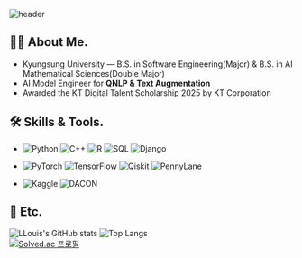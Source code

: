 ![header](https://capsule-render.vercel.app/api?type=waving&color=auto&height=200&section=header&text=Hi!%20I'm%20Shinui%20Oh&fontSize=70)


## 👨‍💻 About Me.

- Kyungsung University — B.S. in Software Engineering(Major) & B.S. in AI Mathematical Sciences(Double Major)
- AI Model Engineer for **QNLP & Text Augmentation**
- Awarded the KT Digital Talent Scholarship 2025 by KT Corporation

## 🛠️ Skills & Tools.

- ![Python](https://img.shields.io/badge/Python-3776AB?style=for-the-badge&logo=python&logoColor=white) 
  ![C++](https://img.shields.io/badge/C%2B%2B-00599C?style=for-the-badge&logo=c%2B%2B&logoColor=white)
  ![R](https://img.shields.io/badge/R-276DC3?style=for-the-badge&logo=r&logoColor=white)
  ![SQL](https://img.shields.io/badge/SQL-4479A1?style=for-the-badge&logo=postgresql&logoColor=white) 
  ![Django](https://img.shields.io/badge/Django-092E20?style=for-the-badge&logo=django&logoColor=white)  

- ![PyTorch](https://img.shields.io/badge/PyTorch-EE4C2C?style=for-the-badge&logo=pytorch&logoColor=white) 
  ![TensorFlow](https://img.shields.io/badge/TensorFlow-FF6F00?style=for-the-badge&logo=tensorflow&logoColor=white)
  ![Qiskit](https://img.shields.io/badge/Qiskit-6929C4?style=for-the-badge&logo=ibm&logoColor=white) 
  ![PennyLane](https://img.shields.io/badge/PennyLane-FF4785?style=for-the-badge&logoColor=white)  

- ![Kaggle](https://img.shields.io/badge/Kaggle-20BEFF?style=for-the-badge&logo=kaggle&logoColor=white) 
  ![DACON](https://img.shields.io/badge/DACON-0055FF?style=for-the-badge&logo=data&logoColor=white)  

## 📎 Etc.

![LLouis's GitHub stats](https://github-readme-stats.vercel.app/api?username=llouis0622&show_icons=true&theme=tokyonight) 
![Top Langs](https://github-readme-stats.vercel.app/api/top-langs/?username=llouis0622&layout=compact)  
[![Solved.ac 프로필](http://mazassumnida.wtf/api/v2/generate_badge?boj=louis0622)](https://solved.ac/louis0622)
